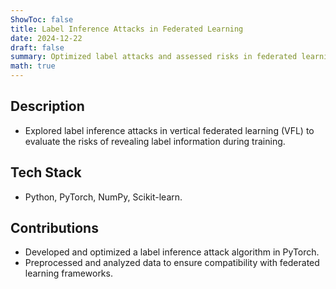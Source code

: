 ```yaml
---
ShowToc: false
title: Label Inference Attacks in Federated Learning
date: 2024-12-22
draft: false
summary: Optimized label attacks and assessed risks in federated learning.
math: true
---
```


## Description
- Explored label inference attacks in vertical federated learning (VFL) to evaluate the risks of revealing label information during training.

## Tech Stack
- Python, PyTorch, NumPy, Scikit-learn.

## Contributions
- Developed and optimized a label inference attack algorithm in PyTorch.
- Preprocessed and analyzed data to ensure compatibility with federated learning frameworks.
